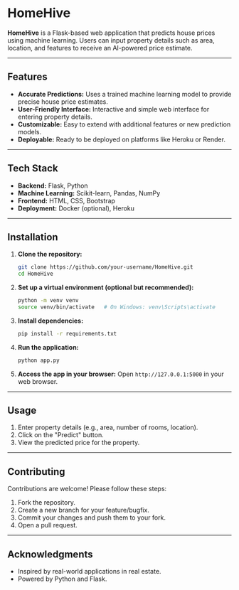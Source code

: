 # HomeHive

**HomeHive** is a Flask-based web application that predicts house prices using machine learning. Users can input property details such as area, location, and features to receive an AI-powered price estimate.

---

## Features
- **Accurate Predictions:** Uses a trained machine learning model to provide precise house price estimates.
- **User-Friendly Interface:** Interactive and simple web interface for entering property details.
- **Customizable:** Easy to extend with additional features or new prediction models.
- **Deployable:** Ready to be deployed on platforms like Heroku or Render.

---

## Tech Stack
- **Backend:** Flask, Python  
- **Machine Learning:** Scikit-learn, Pandas, NumPy  
- **Frontend:** HTML, CSS, Bootstrap  
- **Deployment:** Docker (optional), Heroku  

---

## Installation

1. **Clone the repository:**
   ```bash
   git clone https://github.com/your-username/HomeHive.git
   cd HomeHive
   ```

2. **Set up a virtual environment (optional but recommended):**
   ```bash
   python -m venv venv
   source venv/bin/activate   # On Windows: venv\Scripts\activate
   ```

3. **Install dependencies:**
   ```bash
   pip install -r requirements.txt
   ```

4. **Run the application:**
   ```bash
   python app.py
   ```

5. **Access the app in your browser:**
   Open `http://127.0.0.1:5000` in your web browser.

---

## Usage
1. Enter property details (e.g., area, number of rooms, location).
2. Click on the "Predict" button.
3. View the predicted price for the property.

---


## Contributing
Contributions are welcome! Please follow these steps:
1. Fork the repository.
2. Create a new branch for your feature/bugfix.
3. Commit your changes and push them to your fork.
4. Open a pull request.

---

## Acknowledgments
- Inspired by real-world applications in real estate.
- Powered by Python and Flask.

